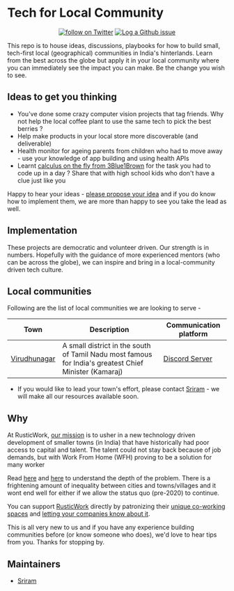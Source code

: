 # Tech for Local Community

<p align="center">
    <a href="https://twitter.com/intent/follow?screen_name=shields_io">
        <img src="https://img.shields.io/twitter/follow/RusticWork_Ind?label=Follow&style=social"
            alt="follow on Twitter"></a>
<a href="https://github.com/RusticWork/civtech-ideas/issues/new/choose">
        <img src="https://img.shields.io/badge/Idea-Propose-red"
            alt="Log a Github issue"></a>
  
</p>

This repo is to house ideas, discussions, playbooks for how to build small, tech-first local (geographical) communities in India's hinterlands. Learn from the best across the globe but apply it in your local community where you can immediately see the impact you can make.  Be the change you wish to see.

## Ideas to get you thinking

- You've done some crazy computer vision projects that tag friends. Why not help the local coffee plant to use the same tech to pick the best berries ?
- Help make products in your local store more discoverable (and deliverable)
- Health monitor for ageing parents from children who had to move away - use your knowledge of app building and using health APIs
- Learnt [calculus on the fly from 3Blue1Brown](https://www.youtube.com/watch?v=WUvTyaaNkzM) for the task you had to code up in a day ? Share that with high school kids who don't have a clue just like you

Happy to hear your ideas - [please propose your idea](https://github.com/RusticWork/civtech-ideas/issues/new/choose) and if you do know how to implement them, we are more than happy to see you take the lead as well.

## Implementation

These projects are democratic and volunteer driven. Our strength is in numbers. Hopefully with the guidance of more experienced mentors (who can be across the globe), we can inspire and bring in a local-community driven tech culture.

## Local communities

Following are the list of local communities we are looking to serve -

| Town                          | Description                                 | Communication platform |
| ----------------------------- | ------------------------------------------- | ---------------------- |
| [Virudhunagar](https://en.wikipedia.org/wiki/Virudhunagar) | A small district in the south of Tamil Nadu most famous for India's greatest Chief Minister (Kamaraj) | [Discord Server](https://discord.gg/FwsjGNV5AS) |

- If you would like to lead your town's effort, please contact [Sriram](https://github.com/late-warrior) - we will make all our resources available soon.

## Why

At RusticWork, [our mission](https://www.rusticwork.in/post/why-now) is to usher in a new technology driven development of smaller towns (in India) that have historically had poor access to capital and talent. The talent could not stay back because of job demands, but with Work From Home (WFH) proving to be a solution for many worker

Read [here](https://threadreaderapp.com/thread/1277025421305905152.html) and [here](https://zenx.medium.com/the-six-dots-problem-re-imagining-india-b7d81b223827) to understand the depth of the problem. There is a frightening amount of inequality between cities and towns/villages and it wont end well for either if we allow the status quo (pre-2020) to continue.

You can support [RusticWork](https://rusticwork.in) directly by patronizing their [unique co-working spaces](https://app.rusticwork.in) and [letting your companies know about it](https://www.rusticwork.in/company-letter).

This is all very new to us and if you have any experience building communities before (or know someone who does), we'd love to hear tips from you. Thanks for stopping by.

## Maintainers

- [Sriram](https://github.com/late-warrior)
